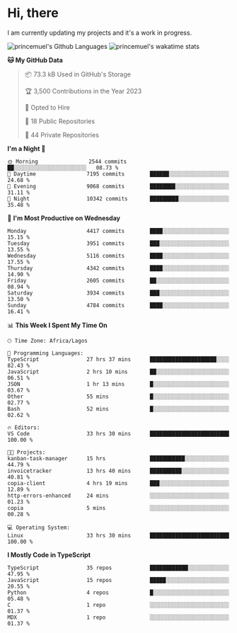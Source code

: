 # Hi, there

<!--
**princemuel/princemuel** is a ✨ _special_ ✨ repository because its `README.md` (this file) appears on your GitHub profile.

Here are some ideas to get you started:

- 🔭 I’m currently working on ...
- 🌱 I’m currently learning ...
- 👯 I’m looking to collaborate on ...
- 🤔 I’m looking for help with ...
- 💬 Ask me about ...
- 📫 How to reach me: ...
- 😄 Pronouns: ...
- ⚡ Fun fact: ...
-->

I am currently updating my projects and it's a work in progress.

![princemuel's Github Languages](https://github-readme-stats.vercel.app/api/top-langs/?username=princemuel&text_color=586069&layout=compact&hide_border=true&title_color=0366d6&count_private=true&include_all_commits=true&theme=tokyonight&show_icons=true)
![princemuel's wakatime stats](https://github-readme-stats.vercel.app/api/wakatime?username=princemuel&text_color=586069&layout=compact&hide_border=true&title_color=0366d6&count_private=true&include_all_commits=true&theme=tokyonight&show_icons=true)

<!--START_SECTION:waka-->
**🐱 My GitHub Data** 

> 📦 73.3 kB Used in GitHub's Storage 
 > 
> 🏆 3,500 Contributions in the Year 2023
 > 
> 💼 Opted to Hire
 > 
> 📜 18 Public Repositories 
 > 
> 🔑 44 Private Repositories 
 > 
**I'm a Night 🦉** 

```text
🌞 Morning                2544 commits        ██░░░░░░░░░░░░░░░░░░░░░░░   08.73 % 
🌆 Daytime                7195 commits        ██████░░░░░░░░░░░░░░░░░░░   24.68 % 
🌃 Evening                9068 commits        ████████░░░░░░░░░░░░░░░░░   31.11 % 
🌙 Night                  10342 commits       █████████░░░░░░░░░░░░░░░░   35.48 % 
```
📅 **I'm Most Productive on Wednesday** 

```text
Monday                   4417 commits        ████░░░░░░░░░░░░░░░░░░░░░   15.15 % 
Tuesday                  3951 commits        ███░░░░░░░░░░░░░░░░░░░░░░   13.55 % 
Wednesday                5116 commits        ████░░░░░░░░░░░░░░░░░░░░░   17.55 % 
Thursday                 4342 commits        ████░░░░░░░░░░░░░░░░░░░░░   14.90 % 
Friday                   2605 commits        ██░░░░░░░░░░░░░░░░░░░░░░░   08.94 % 
Saturday                 3934 commits        ███░░░░░░░░░░░░░░░░░░░░░░   13.50 % 
Sunday                   4784 commits        ████░░░░░░░░░░░░░░░░░░░░░   16.41 % 
```


📊 **This Week I Spent My Time On** 

```text
🕑︎ Time Zone: Africa/Lagos

💬 Programming Languages: 
TypeScript               27 hrs 37 mins      █████████████████████░░░░   82.43 % 
JavaScript               2 hrs 10 mins       ██░░░░░░░░░░░░░░░░░░░░░░░   06.51 % 
JSON                     1 hr 13 mins        █░░░░░░░░░░░░░░░░░░░░░░░░   03.67 % 
Other                    55 mins             █░░░░░░░░░░░░░░░░░░░░░░░░   02.77 % 
Bash                     52 mins             █░░░░░░░░░░░░░░░░░░░░░░░░   02.62 % 

🔥 Editors: 
VS Code                  33 hrs 30 mins      █████████████████████████   100.00 % 

🐱‍💻 Projects: 
kanban-task-manager      15 hrs              ███████████░░░░░░░░░░░░░░   44.79 % 
invoicetracker           13 hrs 40 mins      ██████████░░░░░░░░░░░░░░░   40.81 % 
copia-client             4 hrs 19 mins       ███░░░░░░░░░░░░░░░░░░░░░░   12.89 % 
http-errors-enhanced     24 mins             ░░░░░░░░░░░░░░░░░░░░░░░░░   01.23 % 
copia                    5 mins              ░░░░░░░░░░░░░░░░░░░░░░░░░   00.28 % 

💻 Operating System: 
Linux                    33 hrs 30 mins      █████████████████████████   100.00 % 
```

**I Mostly Code in TypeScript** 

```text
TypeScript               35 repos            ████████████░░░░░░░░░░░░░   47.95 % 
JavaScript               15 repos            █████░░░░░░░░░░░░░░░░░░░░   20.55 % 
Python                   4 repos             █░░░░░░░░░░░░░░░░░░░░░░░░   05.48 % 
C                        1 repo              ░░░░░░░░░░░░░░░░░░░░░░░░░   01.37 % 
MDX                      1 repo              ░░░░░░░░░░░░░░░░░░░░░░░░░   01.37 % 
```




<!--END_SECTION:waka-->
